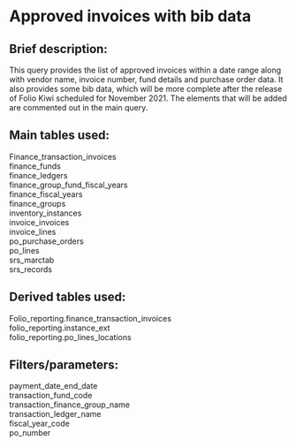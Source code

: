 # Approved invoices with bib data  
<p>
  
## Brief description:
This query provides the list of approved invoices within a date range along with vendor name, invoice number, fund details and purchase order data. 
It also provides some bib data, which will be more complete after the release of Folio Kiwi scheduled for November 2021. The elements that will be added are commented out in the main query.
<p>
  
## Main tables used:
Finance_transaction_invoices
  <br>
finance_funds 
  <br>
finance_ledgers
  <br>
finance_group_fund_fiscal_years
  <br>
finance_fiscal_years 
  <br>
finance_groups
  <br>
inventory_instances
  <br>
invoice_invoices
  <br>
invoice_lines
  <br>
po_purchase_orders
  <br>
po_lines
  <br>
srs_marctab
  <br>
srs_records	
<p>
  
## Derived tables used:
  
Folio_reporting.finance_transaction_invoices
  <br>
folio_reporting.instance_ext
  <br>
folio_reporting.po_lines_locations 

## Filters/parameters:

payment_date_end_date
  <br>
transaction_fund_code
  <br>
transaction_finance_group_name
  <br>
transaction_ledger_name
  <br>
fiscal_year_code
  <br>
po_number
  

